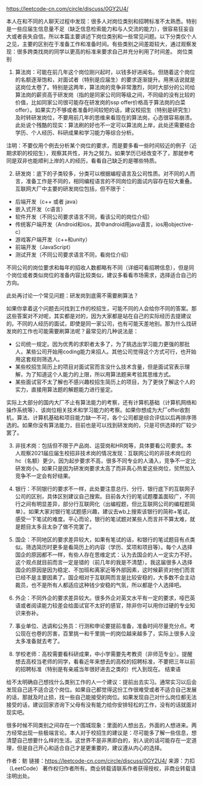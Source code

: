 https://leetcode-cn.com/circle/discuss/0GY2U4/



本人在和不同的人聊天过程中发现：很多人对岗位类别和招聘标准不太熟悉。特别是一些应届生信息量不足（缺乏信息检索能力和与人交流的能力），很容易狂妄自大或者丧失自信。所以本篇主要讲述下岗位类别和一些常见问题。以下分类仅个人之见，主要的区别在于准备工作和准备时间。有些类别之间差距较大，通过观察发现：很多跨类找岗的同学以更高的标准来要求自己并充分利用了时间差。
岗位类别

1. 算法岗：可能在前几年这个岗位刚兴起时，以钱多好进闻名。但随着这个岗位的名额逐渐饱和，对面试者（特别是应届生）的要求逐渐提升。用黑话说就是这岗位太卷了。特别是这两年，算法岗的竞争非常激烈，同时大部分的公司给算法岗的薪资高于研发岗（指的是同家公司同等级之间，不同级的没有比较的价值，比如同家公司很可能存在研发岗的ssp offer价格高于算法岗的白菜offer）。如果实力不够或者准备时间较短的话，建议校招生（特别是研究生）及时转研发岗位，不要用前几年的思维来看现在的算法岗，心态很容易崩溃。此处说个残酷的现实：算法刷的好也不一定可以算法岗上岸，此处还需要结合学历、个人经历、科研成果和学习能力等综合分析。

注明：不要仅用个例去分析某个岗位的要求，而是要多看一些时间较近的例子（近期求职的校招生），观察其共性，并为之努力。如果学历已经改变不了，那就参考同是双非也能顺利上岸的人的经历，看看自己缺乏的是哪些特质。

2. 研发岗：底下的子类较多，分类可以根据编程语言及公司性质。对不同的人而言，准备工作是不同的，相同编程语言的不同岗位的面试内容存在较大重叠。互联网大厂中主要的研发岗位包括，但不限于：

- 后端开发（c++ 或者 java）
- 嵌入式开发（c语言）
- 软件开发（不同公司要求语言不同，看该公司的岗位介绍）
- 传统客户端开发（Android和ios，其中android用java语言，ios用objective-c）
- 游戏客户端开发（c++和unity）
- 前端开发（JavaScript）
- 测试开发（不同公司要求语言不同，看岗位介绍）

不同公司的岗位要求和每年的招收人数都略有不同（详细可看招聘信息），但是同个岗位或者类似岗位的准备内容比较类似，建议多看看市场需求，选择适合自己的方向。

此处再讨论一个常见问题：研发岗到底需不需要刷算法？

如果你拿着这个问题去问找到工作的校招生，可能不同的人会给你不同的答案。那这些答案对不对呢，其实都是对的，因为大家都是站在自己的实际经历去提建议的。不同的人经历的面试，即使是同一家公司，也有可能天差地别。那为什么找研发岗的工作也可能需要刷算法呢？最常见的几种说法是：
- 公司统一规定。因为优秀的求职者太多了，为了挑选出学习能力更强的那批人，某些公司开始用coding能力来招人。其他公司觉得这个方式可行，也开始用这套规则筛选人。
- 某些校招生简历上的项目对面试官而言没什么技术含量，但是面试官表示理解，为了知道这个人能力的上限，所以用算法题来考验其思维方式。
- 某些面试官不太了解也不感兴趣校招生简历上的项目，为了更快了解这个人的实力，直接用算法题的解题能力进行鉴定。

实际上大部分的国内大厂不止有算法能力的考察，还有计算机基础（计算机网络和操作系统等）、该岗位相关技术和学习能力的考察。如果你想成为大厂offer收割机，算法、计算机基础和项目能力缺一不可，各个公司都是综合评估以后再排序筛选的。如果你没有算法能力，目前也是可以找到研发岗的，只是可供选择的厂较少罢了。

3. 非技术岗：包括但不限于产品岗、运营岗和HR岗等，具体要看公司要求。本人观察2021届应届生校招非技术岗的情况发现：互联网公司的非技术岗位的hc（名额）更少。因为起步要求不高，很多不同专业的人涌入，竞争不一定比研发岗小。如果只是因为研发岗要求太高了而非真心热爱这些岗位，贸然加入竞争不一定会有好结果。

4. 银行：不同银行的要求不一样，此处要注意总行、分行、银行底下的互联网子公司的区别，具体区别建议自己搜索。目前各大行的笔试题覆盖面较广，不同行之间有明显差异，部分行互联网化（出编程题，但比互联网公司的编程题简单）。如果大家对银行笔试题感兴趣，建议去wb上搜索该银行的简称+笔试，感受一下笔试的难度。平心而论，银行的笔试题对某些人而言并不算太难，就是题目太多且太杂了做不完罢了。

5. 国企：不同地区的要求差异较大，如果有笔试的话，和银行的笔试题目有点类似。筛选简历时更多是看简历上的内容（学历、奖项和项目等）。每个人选择国企的原因都不一样，有些人存在思维定式：认为去国企的人一定实力不好。这个观点就目前而言一定是错的（前几年的我是不清楚）。我这届很多人选择国企的原因是因为稳定、不加班和离家近等外部因素，这时候薪资对他们而言已经不是主要因素了。国企相对于互联网而言是比较安稳的，大多数不会主动裁员，也不是所有人都适应这种钱少安稳的气氛，所以都是个人选择吧。

6. 外企：不同外企的要求差异较大。很多外企对英文水平有一定的要求，哑巴英语或者阅读能力较差会给面试官不太好的感官，除非你可以用你过硬的专业知识来弥补。

7. 事业单位、选调和公务员：行测和申论要提前准备，准备时间尽量充分点。考公现在也卷的厉害，百里挑一和千里挑一的岗位越来越多了，实际上很多人没太多准备就去考了。

8. 学校老师：高校需要看科研成果，中小学需要先考教资（非师范专业）。提醒想去高校当老师的同学，看看近年来想去的高校的招聘标准，不要把三年以前的招聘标准（特别是有亲戚当年很好进去之类的）代入到现在。
结束语

给不太明确自己想找什么类别工作的人一个建议：提前出去实习。通常实习以后会发现自己适不适合这个岗位。如果自己都觉得这份工作很难受或者不适合自己发展的话，那就及时止损，找一些自己能接受的岗位。如果发现自己对什么岗位都无法接受的话，建议回家咨询下父母有没有能力给你安排轻松的工作，没有的话就面对现实吧。

很多时候不同类别之间存在一个围城现象：里面的人想出去，外面的人想进来。两方经常出现一些极端言论。本人对于校招生的建议是：尽可能多了解一些信息，想清楚自己想要什么样的生活。这世界不是非黑即白的，别人说的话可能存在一定道理，但是自己开心和适合自己才是更重要的，建议遵从内心的选择。

作者：鲂
链接：https://leetcode-cn.com/circle/discuss/0GY2U4/
来源：力扣（LeetCode）
著作权归作者所有。商业转载请联系作者获得授权，非商业转载请注明出处。